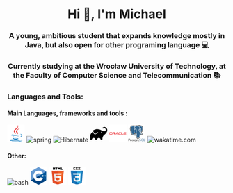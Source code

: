 <h1 align="center">Hi 👋, I'm Michael</h1>
<h3 align="center">A young, ambitious student that expands knowledge mostly in Java, but also open for other programing language 💻</h3>
<h3 align="center"> Currently studying at the Wrocław University of Technology, at the Faculty of Computer Science and Telecommunication 📚</h3>
<h3 align="left">Languages and Tools:</h3>
<h4 align="left">Main Languages, frameworks and tools :</h4>
<p align="left">
<img src="https://raw.githubusercontent.com/devicons/devicon/master/icons/java/java-original.svg" alt="java" width="40" height="40">
<img src="https://www.vectorlogo.zone/logos/springio/springio-icon.svg" alt="spring" width="40" height="40">
<img  src="https://upload.wikimedia.org/wikipedia/commons/thumb/2/22/Hibernate_logo_a.png/1920px-Hibernate_logo_a.png" width="140" height="40" alt="Hibernate"> 
<svg id="Layer_1" data-name="Layer 1" xmlns="http://www.w3.org/2000/svg" width="40" height="40" viewBox="0 0 90 66.06"><defs></defs><path class="cls-1" d="M85.11,4.18a14.27,14.27,0,0,0-19.83-.34,1.38,1.38,0,0,0,0,2L67,7.6a1.36,1.36,0,0,0,1.78.12A8.18,8.18,0,0,1,79.5,20.06C68.17,31.38,53.05-.36,18.73,16a4.65,4.65,0,0,0-2,6.54l5.89,10.17a4.64,4.64,0,0,0,6.3,1.73l.14-.08-.11.08L31.53,33a60.29,60.29,0,0,0,8.22-6.13,1.44,1.44,0,0,1,1.87-.06h0a1.34,1.34,0,0,1,.06,2A61.61,61.61,0,0,1,33,35.34l-.09,0-2.61,1.46a7.34,7.34,0,0,1-3.61.94,7.45,7.45,0,0,1-6.47-3.71l-5.57-9.61C4,32-2.54,46.56,1,65a1.36,1.36,0,0,0,1.33,1.11H8.61A1.36,1.36,0,0,0,10,64.87a9.29,9.29,0,0,1,18.42,0,1.35,1.35,0,0,0,1.34,1.19H35.9a1.36,1.36,0,0,0,1.34-1.19,9.29,9.29,0,0,1,18.42,0A1.36,1.36,0,0,0,57,66.06H63.1a1.36,1.36,0,0,0,1.36-1.34c.14-8.6,2.46-18.48,9.07-23.43C96.43,24.16,90.41,9.48,85.11,4.18ZM61.76,30.05l-4.37-2.19h0a2.74,2.74,0,1,1,4.37,2.2Z"></path></svg>
<img src="https://raw.githubusercontent.com/devicons/devicon/master/icons/oracle/oracle-original.svg" alt="oracle" width="40" height="40">
<img src="https://raw.githubusercontent.com/devicons/devicon/master/icons/postgresql/postgresql-original-wordmark.svg" alt="postgresql" width="40" height="40">
<img src="https://wakatime.com/static/img/wakatime.svg" alt="wakatime.com" width="40" height="40">

</p>
<h4 align="left">Other:</h4>
<p align="left">
<img src="https://www.vectorlogo.zone/logos/gnu_bash/gnu_bash-icon.svg" alt="bash" width="40" height="40">
<img src="https://raw.githubusercontent.com/devicons/devicon/master/icons/cplusplus/cplusplus-original.svg" alt="cplusplus" width="40" height="40">
<img src="https://raw.githubusercontent.com/devicons/devicon/master/icons/html5/html5-original-wordmark.svg" alt="html5" width="40" height="40">
<img src="https://raw.githubusercontent.com/devicons/devicon/master/icons/css3/css3-original-wordmark.svg" alt="css3" width="40" height="40">
<p align="left">
